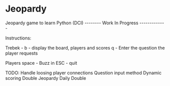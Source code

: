 # Jeopardy
Jeopardy game to learn Python (DCI)
-------- Work In Progress -------------

Instructions:

Trebek - 
	b - display the board, players and scores
	q - Enter the question the player requests
	
Players
	space - Buzz in
	ESC - quit

TODO: 
	Handle loosing player connections
	Question input method
	Dynamic scoring
	Double Jeopardy
	Daily Double
	
